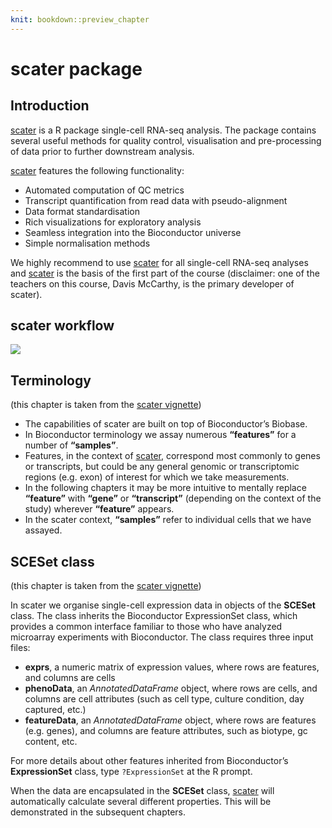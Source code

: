```yaml
---
knit: bookdown::preview_chapter
---
```


# scater package

## Introduction

[scater](http://bioconductor.org/packages/scater/) is a R package single-cell RNA-seq analysis. The package contains several useful methods for quality control, visualisation and pre-processing of data prior to further downstream analysis.

[scater](http://bioconductor.org/packages/scater/) features the following functionality:

* Automated computation of QC metrics
* Transcript quantification from read data with pseudo-alignment
* Data format standardisation
* Rich visualizations for exploratory analysis
* Seamless integration into the Bioconductor universe
* Simple normalisation methods

We highly recommend to use [scater](http://bioconductor.org/packages/scater/) for all single-cell RNA-seq analyses and [scater](http://bioconductor.org/packages/scater/) is the basis of the first part of the course (disclaimer: one of the teachers on this course, Davis McCarthy, is the primary developer of scater).

## scater workflow

![](figures/scater_qc_workflow.png)

## Terminology

(this chapter is taken from the [scater vignette](http://bioconductor.org/packages/release/bioc/vignettes/scater/inst/doc/vignette.html))

* The capabilities of scater are built on top of Bioconductor’s Biobase.
* In Bioconductor terminology we assay numerous __“features”__ for a number of __“samples”__.
* Features, in the context of [scater](http://bioconductor.org/packages/scater/), correspond most commonly to genes or transcripts, but could be any general genomic or transcriptomic regions (e.g. exon) of interest for which we take measurements.
* In the following chapters it may be more intuitive to mentally replace __“feature”__ with __“gene”__ or __“transcript”__ (depending on the context of the study) wherever __“feature”__ appears.
* In the scater context, __“samples”__ refer to individual cells that we have assayed.

## SCESet class

(this chapter is taken from the [scater vignette](http://bioconductor.org/packages/release/bioc/vignettes/scater/inst/doc/vignette.html))

In scater we organise single-cell expression data in objects of the __SCESet__ class. The class inherits the Bioconductor ExpressionSet class, which provides a common interface familiar to those who have analyzed microarray experiments with Bioconductor. The class requires three input files:

* __exprs__, a numeric matrix of expression values, where rows are features, and columns are cells
* __phenoData__, an _AnnotatedDataFrame_ object, where rows are cells, and columns are cell attributes (such as cell type, culture condition, day captured, etc.)
* __featureData__, an _AnnotatedDataFrame_ object, where rows are features (e.g. genes), and columns are feature attributes, such as biotype, gc content, etc.

For more details about other features inherited from Bioconductor’s __ExpressionSet__ class, type `?ExpressionSet` at the R prompt.

When the data are encapsulated in the __SCESet__ class, [scater](http://bioconductor.org/packages/scater/) will automatically calculate several different properties. This will be demonstrated in the subsequent chapters.
